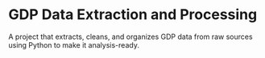 # GDP Data Extraction and Processing
A project that extracts, cleans, and organizes GDP data from raw sources using Python to make it analysis-ready.
